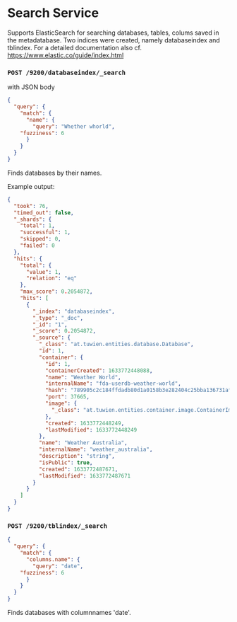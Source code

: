 # Search Service

Supports ElasticSearch for searching databases, tables, colums saved in the metadatabase. Two indices were created, namely databaseindex and tblindex. For a detailed documentation also cf. https://www.elastic.co/guide/index.html

### `POST /9200/databaseindex/_search`
with JSON body
```JSON
{
  "query": {
    "match": {
      "name": {
        "query": "Whether whorld",
	"fuzziness": 6
      }
    }
  }
}
```

Finds databases by their names. 

Example output: 
```JSON
{
  "took": 76,
  "timed_out": false,
  "_shards": {
    "total": 1,
    "successful": 1,
    "skipped": 0,
    "failed": 0
  },
  "hits": {
    "total": {
      "value": 1,
      "relation": "eq"
    },
    "max_score": 0.2054872,
    "hits": [
      {
        "_index": "databaseindex",
        "_type": "_doc",
        "_id": "1",
        "_score": 0.2054872,
        "_source": {
          "_class": "at.tuwien.entities.database.Database",
          "id": 1,
          "container": {
            "id": 1,
            "containerCreated": 1633772448088,
            "name": "Weather World",
            "internalName": "fda-userdb-weather-world",
            "hash": "789905c2c184ffdadb80d1a0158b3e282404c25bba136731afc3c9ade7126ba1",
            "port": 37665,
            "image": {
              "_class": "at.tuwien.entities.container.image.ContainerImage$HibernateProxy$dVABPDQa"
            },
            "created": 1633772448249,
            "lastModified": 1633772448249
          },
          "name": "Weather Australia",
          "internalName": "weather_australia",
          "description": "string",
          "isPublic": true,
          "created": 1633772487671,
          "lastModified": 1633772487671
        }
      }
    ]
  }
}
```

### `POST /9200/tblindex/_search`
```JSON
{
  "query": {
    "match": {
      "columns.name": {
        "query": "date",
	"fuzziness": 6
      }
    }
  }
}
```

Finds databases with columnnames 'date'. 
